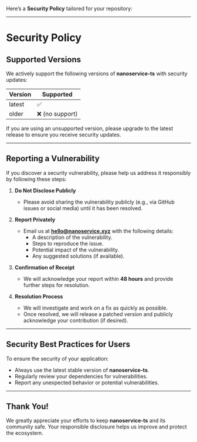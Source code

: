 Here’s a **Security Policy** tailored for your repository:

---

# Security Policy

## Supported Versions

We actively support the following versions of **nanoservice-ts** with security updates:

| Version | Supported          |
|---------|--------------------|
| latest  | ✅                |
| older   | ❌ (no support)   |

If you are using an unsupported version, please upgrade to the latest release to ensure you receive security updates.

---

## Reporting a Vulnerability

If you discover a security vulnerability, please help us address it responsibly by following these steps:

1. **Do Not Disclose Publicly**
   - Please avoid sharing the vulnerability publicly (e.g., via GitHub issues or social media) until it has been resolved.

2. **Report Privately**
   - Email us at **hello@nanoservice.xyz** with the following details:
     - A description of the vulnerability.
     - Steps to reproduce the issue.
     - Potential impact of the vulnerability.
     - Any suggested solutions (if available).

3. **Confirmation of Receipt**
   - We will acknowledge your report within **48 hours** and provide further steps for resolution.

4. **Resolution Process**
   - We will investigate and work on a fix as quickly as possible.
   - Once resolved, we will release a patched version and publicly acknowledge your contribution (if desired).

---

## Security Best Practices for Users

To ensure the security of your application:
- Always use the latest stable version of **nanoservice-ts**.
- Regularly review your dependencies for vulnerabilities.
- Report any unexpected behavior or potential vulnerabilities.

---

## Thank You!

We greatly appreciate your efforts to keep **nanoservice-ts** and its community safe. Your responsible disclosure helps us improve and protect the ecosystem.
